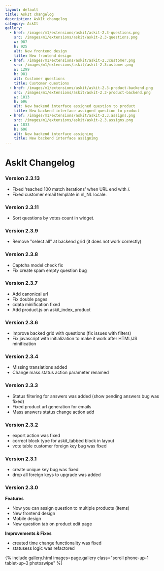 ```yaml
---
layout: default
title: AskIt changelog
description: AskIt changelog
category: AskIt
gallery:
  - href: /images/m1/extensions/askit/askit-2.3-questions.png
    src: /images/m1/extensions/askit/askit-2.3-questions.png
    w: 987
    h: 925
    alt: New frontend design
    title: New frontend design
  - href: /images/m1/extensions/askit/askit-2.3customer.png
    src: /images/m1/extensions/askit/askit-2.3customer.png
    w: 1299
    h: 981
    alt: Customer questions
    title: Customer questions
  - href: /images/m1/extensions/askit/askit-2.3-product-backend.png
    src: /images/m1/extensions/askit/askit-2.3-product-backend.png
    w: 1813
    h: 696
    alt: New backend interface assigned question to product
    title: New backend interface assigned question to product
  - href: /images/m1/extensions/askit/askit-2.3.assigns.png
    src: /images/m1/extensions/askit/askit-2.3.assigns.png
    w: 1833
    h: 696
    alt: New backend interface assigning
    title: New backend interface assignimg
---
```


# AskIt Changelog

### Version 2.3.13

 -  Fixed ‘reached 100 match iterations’ when URL end with /.
 -  Fixed customer email template in nl_NL locale.

### Version 2.3.11

 -  Sort questions by votes count in widget.

### Version 2.3.9

 -  Remove "select all" at backend grid (it does not work correctly)

### Version 2.3.8

 -  Captcha model check fix
 -  Fix create spam empty question bug

### Version 2.3.7

 -  Add canonical url
 -  Fix double pages
 -  cdata minification fixed
 -  Add product.js on askit_index_product

### Version 2.3.6

 -  Improve backed grid with questions (fix issues with filters)
 -  Fix javascript with initialization to make it work after HTML/JS
    minification

### Version 2.3.4

 -  Missing translations added
 -  Change mass status action parameter renamed

### Version 2.3.3

 -  Status filtering for answers was added (show pending answers bug was fixed)
 -  Fixed product url generation for emails
 -  Mass answers status change action add

### Version 2.3.2

 -  export action was fixed
 -  correct block type for askit_tabbed block in layout
 -  vote table customer foreign key bug was fixed

### Version 2.3.1

 -  create unique key bug was fixed
 -  drop all foreign keys to upgrade was added

### Version 2.3.0

**Features**

 -   Now you can assign question to multiple products (items)
 -   New frontend design
 -   Mobile design
 -   New question tab on product edit page

**Improvements & Fixes**

 -  created time change functionality was fixed
 -  statusess logic was refactored

{% include gallery.html images=page.gallery class="scroll phone-up-1 tablet-up-3 photoswipe" %}
